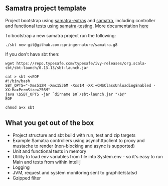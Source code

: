 ## Samatra project template

Project bootstrap using [samatra-extras](https://github.com/springernature/samatra-extras) and [samatra](https://github.com/springernature/samatra), including controller and functional tests using [samatra-testing](https://github.com/springernature/samatra-testing). More documentation [here](https://github.com/springernature/samatra-extras/wiki)

To bootstrap a new samatra project run the following:
```
./sbt new git@github.com:springernature/samatra.g8
```

If you don't have sbt then:
```
wget https://repo.typesafe.com/typesafe/ivy-releases/org.scala-sbt/sbt-launch/0.13.13/sbt-launch.jar

cat > sbt <<EOF 
#!/bin/bash
SBT_OPTS="-Xms512M -Xmx1536M -Xss1M -XX:+CMSClassUnloadingEnabled -XX:MaxPermSize=256M"
java \$SBT_OPTS -jar `dirname $0`/sbt-launch.jar "\$@"
EOF

chmod a+x sbt
```

## What you get out of the box

- Project structure and sbt build with run, test and zip targets
- Example Samatra controllers using asynchttpclient to proxy and mustache to render (non-blocking and async is supported)
- Unit and functional tests in memory
- Utility to load env variables from file into System.env - so it's easy to run Main and tests from within intellij 
- Logging
- JVM, request and system monitoring sent to graphite/statsd
- Gzipped filter


